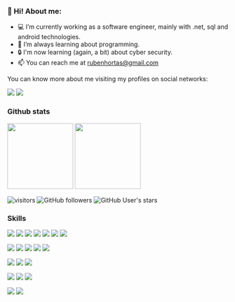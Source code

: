 ### 👋 Hi! About me:

- 💻 I’m currently working as a software engineer, mainly with .net, sql and android technologies.
- 🌱 I’m always learning about programming. 
- 🔒 I'm now learning (again, a bit) about cyber security.
- 📫 You can reach me at rubenhortas@gmail.com

You can know more about me visiting my profiles on social networks:

[<img src="https://img.shields.io/badge/linkedin-rubenhortas-informational?&logo=linkedin&logoColor=white&color=%230A66C2">](https://www.linkedin.com/in/rubenhortas) [<img src="https://img.shields.io/badge/google dev-rubenhortas-informational?&logo=google&logoColor=white&color=%234285F4">](https://developers.google.com/profile/u/rubenhortas)

### Github stats
<img height="150px" src="https://github-readme-stats.vercel.app/api?username=rubenhortas&count_private=true&show_icons=true&theme=dark"> <img height="150px" src="https://github-readme-stats.vercel.app/api/top-langs/?username=rubenhortas&layout=compact&theme=dark">

![visitors](https://visitor-badge.laobi.icu/badge?page_id=rubenhortas)
![GitHub followers](https://img.shields.io/github/followers/rubenhortas?style=social) 
![GitHub User's stars](https://img.shields.io/github/stars/rubenhortas?style=social)

### Skills
![](https://img.shields.io/badge/Language-VB.NET-informational?&logo=.net&logoColor=white&color=%23512BD4)
![](https://img.shields.io/badge/Language-C%23-informational?&logo=csharp&logoColor=white&color=%23239120)
![](https://img.shields.io/badge/Language-Java-informational?&logo=java&logoColor=white&color=%23007396)
![](https://img.shields.io/badge/Language-Python-informational?&logo=python&logoColor=white&color=%233776AB)
![](https://img.shields.io/badge/Language-C-informational?&logo=c&logoColor=white&color=%23A8B9CC)
![](https://img.shields.io/badge/Language-GNU/Bash-informational?&logo=gnubash&logoColor=white&color=%234EAA25)
![](https://img.shields.io/badge/Language-SQL-informational?&logo=ibm&logoColor=white&color=%23052FAD)

![](https://img.shields.io/badge/IDE-Visual%20Studio-informational?&logo=visualstudio&logoColor=white&color=%235C2D91)
![](https://img.shields.io/badge/IDE-Android%20Studio-informational?&logo=androidstudio&logoColor=white&color=%233DDC84)
![](https://img.shields.io/badge/IDE-Pycharm-informational?&logo=pycharm&logoColor=white&color=%23000000)
![](https://img.shields.io/badge/IDE-IntelliJ%20IDEA-informational?&logo=intellijidea&logoColor=white&color=%23000000)
![](https://img.shields.io/badge/IDE-Visual%20Studio%20Code-informational?&logo=visualstudiocode&logoColor=white&color=%23007ACC)

![](https://img.shields.io/badge/Framework-.NET-informational?&logo=.net&logoColor=white&color=%23512BD4)
![](https://img.shields.io/badge/Framework-Android-informational?&logo=android&logoColor=white&color=%233DDC84)
![](https://img.shields.io/badge/Framework-Xamarin-informational?&logo=xamarin&logoColor=white&color=%233498DB)

![](https://img.shields.io/badge/Version%20Control-Git-informational?&logo=git&logoColor=white&color=%23F05032)
![](https://img.shields.io/badge/Version%20Control-Github-informational?&logo=github&logoColor=white&color=%23181717)
![](https://img.shields.io/badge/Version%20Control-TFS-informational?&logo=.net&logoColor=white&color=%23512BD4)

![](https://img.shields.io/badge/Operating%20System-Debian%20GNU%2FLinux-informational?&logo=debian&logoColor=white&color=%23A81D33)
![](https://img.shields.io/badge/Operating%20System-Windows-informational?&logo=windows&logoColor=white&color=%230078D6)

